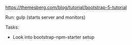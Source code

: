 https://themesberg.com/blog/tutorial/bootstrap-5-tutorial

Run:
gulp (starts server and monitors)

Tasks:
- Look into bootstrap-npm-starter setup
